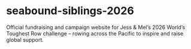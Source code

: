 # seabound-siblings-2026
Official fundraising and campaign website for Jess &amp; Mel’s 2026 World’s Toughest Row challenge – rowing across the Pacific to inspire and raise global support.
